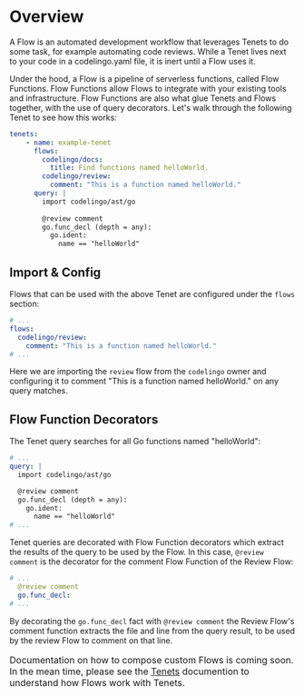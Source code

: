 # Overview

A Flow is an automated development workflow that leverages Tenets to do some task, for example automating code reviews. While a Tenet lives next to your code in a codelingo.yaml file, it is inert until a Flow uses it.

Under the hood, a Flow is a pipeline of serverless functions, called Flow Functions. Flow Functions allow Flows to integrate with your existing tools and infrastructure. Flow Functions are also what glue Tenets and Flows together, with the use of query decorators. Let's walk through the following Tenet to see how this works:

```yaml
tenets:
    - name: example-tenet
      flows:
        codelingo/docs:
          title: Find functions named helloWorld.
        codelingo/review:
          comment: "This is a function named helloWorld."
      query: |
        import codelingo/ast/go
        
        @review comment 
        go.func_decl (depth = any):
          go.ident:
            name == "helloWorld"
```

## Import & Config

Flows that can be used with the above Tenet are configured under the `flows` section:

```yaml
# ...
flows:
  codelingo/review:
    comment: "This is a function named helloWorld."
# ...
```

Here we are importing the `review` flow from the `codelingo` owner and configuring it to comment "This is a function named helloWorld." on any query matches. 

## Flow Function Decorators

The Tenet query searches for all Go functions named "helloWorld":

```yaml
# ...
query: |
  import codelingo/ast/go

  @review comment
  go.func_decl (depth = any):
    go.ident:
      name == "helloWorld"
# ...
```

 Tenet queries are decorated with Flow Function decorators which extract the results of the query to be used by the Flow. In this case, `@review comment` is the decorator for the comment Flow Function of the Review Flow:

```yaml
# ...
  @review comment
  go.func_decl:
# ...
```

By decorating the `go.func_decl` fact with `@review comment` the Review Flow's comment function extracts the file and line from the query result, to be used by the review Flow to comment on that line.

<div class="alert alert-info">
  <p style="font-size:16px;">
  Documentation on how to compose custom Flows is coming soon. In the mean time, please see the <a href="/docs/concepts/tenets/">Tenets</a> documention to understand how Flows work with Tenets. 
</p>
</div>
